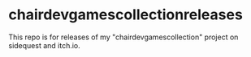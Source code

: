 # chairdevgamescollectionreleases
This repo is for releases of my "chairdevgamescollection" project on sidequest and itch.io.
